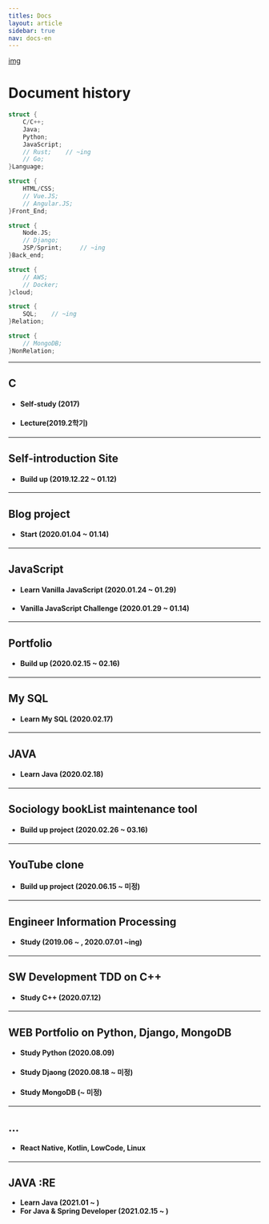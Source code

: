 ```yaml
---
titles: Docs 
layout: article 
sidebar: true
nav: docs-en
---
```


[img](#)

# **Document history**


```cpp
struct {
	C/C++;
	Java;
	Python;
	JavaScript;
	// Rust;	// ~ing
	// Go;
}Language;

struct {
	HTML/CSS;
	// Vue.JS;
	// Angular.JS;
}Front_End;

struct {
	Node.JS;
	// Django;
	JSP/Sprint;		// ~ing
}Back_end;

struct {
	// AWS;
	// Docker;
}cloud;

struct {
	SQL;	// ~ing
}Relation;

struct {
	// MongoDB;
}NonRelation;
```


---
## C

* #### **Self-study (2017)**

* #### **Lecture(2019.2학기)**


---
## Self-introduction Site

* #### **Build up (2019.12.22 ~ 01.12)**


---
## Blog project

* #### **Start (2020.01.04 ~ 01.14)**


---
## JavaScript

* #### **Learn Vanilla JavaScript (2020.01.24 ~ 01.29)**

* #### **Vanilla JavaScript Challenge (2020.01.29 ~ 01.14)**


---
## Portfolio

* #### **Build up (2020.02.15 ~ 02.16)**


---
## My SQL

* #### **Learn My SQL (2020.02.17)**


---
## JAVA

* #### **Learn Java (2020.02.18)**


---
## Sociology bookList maintenance tool

* #### **Build up project (2020.02.26 ~ 03.16)**


---
## YouTube clone

* #### **Build up project (2020.06.15 ~ 미정)**


---
## Engineer Information Processing

* #### **Study (2019.06 ~ , 2020.07.01 ~ing)**


---
## SW Development TDD on C++

* #### **Study C++ (2020.07.12)**


---
## WEB Portfolio on Python, Django, MongoDB

* #### **Study Python (2020.08.09)**

* #### **Study Djaong (2020.08.18 ~ 미정)**

* #### **Study MongoDB (~ 미정)**


---
## ...

* #### **React Native**, **Kotlin**, **LowCode**, **Linux**

---
## JAVA :RE

- **Learn Java (2021.01 ~ )**  
- **For Java & Spring Developer (2021.02.15 ~ )**


